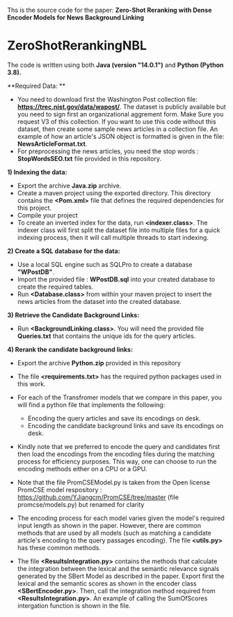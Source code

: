Ths is the  source code for the paper: **Zero-Shot Reranking with Dense Encoder Models for News Background Linking**

# ZeroShotRerankingNBL

The code is written using both **Java (version "14.0.1")** and **Python (Python 3.8).**

**Required Data: **
- You need to download first the Washington Post collection file: **https://trec.nist.gov/data/wapost/**. The dataset is publicly available but you need to sign first an organizational aggrement form. Make Sure you request V3 of this collection. If you want to use this code without this dataset, then create some sample news articles in a collection file. An example of how an article's JSON object is formatted is given in the file: **NewsArticleFormat.txt**.
- For preprocessing the news articles, you need the stop words : **StopWordsSEO.txt** file provided in this repository. 

**1) Indexing the data:**
* Export the archive **Java.zip** archive.
* Create a maven project using the exported directory. This directory contains the **<Pom.xml>** file that defines the required dependencies for this project.
* Compile your project 
* To create an inverted index for the data, run **<indexer.class>**. The indexer class will first split the dataset file into multiple files for a quick indexing process, then it will call multiple threads to start indexing.

**2) Create a SQL database for the data:** 
* Use a local SQL engine such as SQLPro to create a database **"WPostDB"**.
* Import the provided file : **WPostDB.sql** into your created database to create the required tables.
* Run **<Database.class>** from within your maven project to insert the news articles from the dataset into the created database.


**3) Retrieve the Candidate Background Links:**
* Run **<BackgroundLinking.class>**. You will need the provided file **Queries.txt** that contains the unique ids for the query articles.

**4) Rerank the candidate background links:**
* Export the archive **Python.zip** provided in this repository
* The file **<requirements.txt>** has the required python packages used in this work.
* For each of the Transfromer models that we compare in this paper, you will find a python file that implements the following:
	- Encoding the query articles and save its encodings on desk.
	- Encoding the candidate background links and save its encodings on desk.

* Kindly note that we preferred to encode the query and candidates first then load the encodings from the encoding files during the matching process for efficiency purposes. This way, one can choose to run the encoding methods either on a CPU or a GPU.
* Note that the file PromCSEModel.py is taken from the Open license PromCSE model respository : https://github.com/YJiangcm/PromCSE/tree/master (file promcse/models.py) but renamed for clarity

* The encoding process for each model varies given the model's required input length as shown in the paper. However, there are common methods that are used by all models (such as matching a candidate article's encoding to the query passages encoding). The file **<utils.py>** has these common methods. 

* The file **<ResultsIntegration.py>** contains the methods that calculate the integration between the lexical and the semantic relevance signals generated by the SBert Model as described in the paper. Export first the lexical and the semantic scores as shown in the encoder class **<SBertEncoder.py>**. Then, call the integration method required from **<ResultsIntegration.py>**. An example of calling the SumOfScores intergation function is shown in the file.




